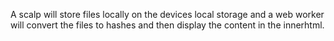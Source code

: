 A scalp will store files locally on the devices local storage and a web worker will convert the files to hashes and then display the content in the innerhtml.
